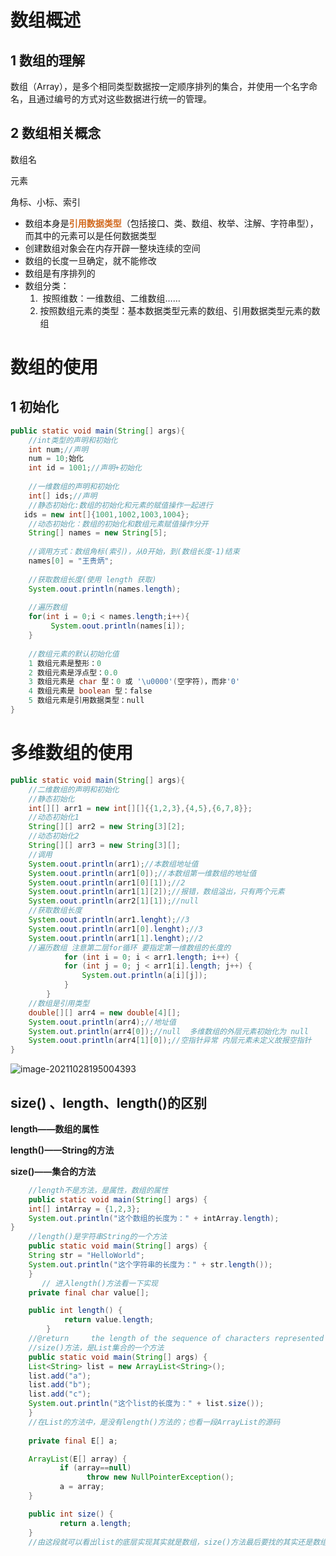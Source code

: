 # 数组概述

## 	1 数组的理解

数组（Array），是多个相同类型数据按一定顺序排列的集合，并使用一个名字命名，且通过编号的方式对这些数据进行统一的管理。

## 	2 数组相关概念

数组名

元素

角标、小标、索引

* 数组本身是<font color='#D2691E'>**引用数据类型**</font>（包括接口、类、数组、枚举、注解、字符串型），而其中的元素可以是任何数据类型
* 创建数组对象会在内存开辟一整块连续的空间
* 数组的长度一旦确定，就不能修改
* 数组是有序排列的
* 数组分类：
  1. ​		按照维数：一维数组、二维数组……
  2. ​        按照数组元素的类型：基本数据类型元素的数组、引用数据类型元素的数组

# 数组的使用

## 1 初始化

```java
public static void main(String[] args){
    //int类型的声明和初始化
    int num;//声明
    num = 10;始化
    int id = 1001;//声明+初始化
    
    //一维数组的声明和初始化
    int[] ids;//声明
    //静态初始化:数组的初始化和元素的赋值操作一起进行
   ids = new int[]{1001,1002,1003,1004};
    //动态初始化：数组的初始化和数组元素赋值操作分开
    String[] names = new String[5];
    
    //调用方式：数组角标(索引)，从0开始，到(数组长度-1)结束
    names[0] = "王贵炳";
    
    //获取数组长度(使用 length 获取)
    System.oout.println(names.length);
    
    //遍历数组
    for(int i = 0;i < names.length;i++){
         System.oout.println(names[i]);
    }
    
    //数组元素的默认初始化值
    1 数组元素是整形：0
    2 数组元素是浮点型：0.0
    3 数组元素是 char 型：0 或 '\u0000'(空字符)，而非'0'
    4 数组元素是 boolean 型：false
    5 数组元素是引用数据类型：null   
}
```

#   多维数组的使用

```java
public static void main(String[] args){
    //二维数组的声明和初始化
    //静态初始化
    int[][] arr1 = new int[][]{{1,2,3},{4,5},{6,7,8}};
    //动态初始化1
    String[][] arr2 = new String[3][2];
    //动态初始化2
    String[][] arr3 = new String[3][];
    //调用
    System.oout.println(arr1);//本数组地址值
    System.oout.println(arr1[0]);//本数组第一维数组的地址值
    System.oout.println(arr1[0][1]);//2
    System.oout.println(arr1[1][2]);//报错，数组溢出，只有两个元素
    System.oout.println(arr2[1][1]);//null
    //获取数组长度
    System.oout.println(arr1.lenght);//3
    System.oout.println(arr1[0].lenght);//3
    System.oout.println(arr1[1].lenght);//2
    //遍历数组 注意第二层for循环 要指定第一维数组的长度的
    		for (int i = 0; i < arr1.length; i++) {
			for (int j = 0; j < arr1[i].length; j++) {
				System.out.println(a[i][j]);				
			}
		}
    //数组是引用类型
    double[][] arr4 = new double[4][];
    System.oout.println(arr4);//地址值
    System.out.println(arr4[0]);//null  多维数组的外层元素初始化为 null
    System.oout.println(arr4[1][0]);//空指针异常 内层元素未定义故报空指针
} 
```

![image-20211028195004393](D:\公式教程1\Typora\picture\image-20211028195004393.png)

##  size() 、length、length()的区别

**length——数组的属性**

**length()——String的方法**

**size()——集合的方法**

```java
	//length不是方法，是属性，数组的属性
	public static void main(String[] args) {
	int[] intArray = {1,2,3};
	System.out.println("这个数组的长度为：" + intArray.length);
}
	//length()是字符串String的一个方法
	public static void main(String[] args) {
	String str = "HelloWorld";
	System.out.println("这个字符串的长度为：" + str.length());
    }
       // 进入length()方法看一下实现
    private final char value[];

    public int length() {
            return value.length;
        }
	//@return     the length of the sequence of characters represented by this object.-----→即由该对象所代表的字符序列的长度，所以归根结底最后要找的还是length这个底层的属性；
	//size()方法，是List集合的一个方法
	public static void main(String[] args) {
	List<String> list = new ArrayList<String>();
	list.add("a");
	list.add("b");
	list.add("c");
	System.out.println("这个list的长度为：" + list.size());
	}
	//在List的方法中，是没有length()方法的；也看一段ArrayList的源码
	
    private final E[] a;

    ArrayList(E[] array) {
           if (array==null)
                 throw new NullPointerException();
           a = array;
    }

    public int size() {
           return a.length;
    }
	//由这段就可以看出list的底层实现其实就是数组，size()方法最后要找的其实还是数组的length属性.另外，除了List，Set和Map也有size()方法，所以准确说size()方法是针对集合而言。
```

